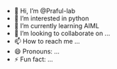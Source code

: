 - 👋 Hi, I’m @Praful-lab
- 👀 I’m interested in python
- 🌱 I’m currently learning AIML
- 💞️ I’m looking to collaborate on ...
- 📫 How to reach me ...
- 😄 Pronouns: ...
- ⚡ Fun fact: ...

<!---
Praful-lab/Praful-lab is a ✨ special ✨ repository because its `README.md` (this file) appears on your GitHub profile.
You can click the Preview link to take a look at your changes.
--->
